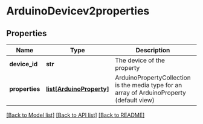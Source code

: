 # ArduinoDevicev2properties

## Properties
Name | Type | Description | Notes
------------ | ------------- | ------------- | -------------
**device_id** | **str** | The device of the property | 
**properties** | [**list[ArduinoProperty]**](ArduinoProperty.md) | ArduinoPropertyCollection is the media type for an array of ArduinoProperty (default view) | 

[[Back to Model list]](../README.md#documentation-for-models) [[Back to API list]](../README.md#documentation-for-api-endpoints) [[Back to README]](../README.md)


